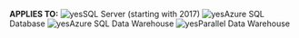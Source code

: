 <Token>**APPLIES TO:** ![yes](media/yes.png)SQL Server (starting with 2017) ![yes](media/yes.png)Azure SQL Database ![yes](media/yes.png)Azure SQL Data Warehouse ![yes](media/yes.png)Parallel Data Warehouse </Token>

